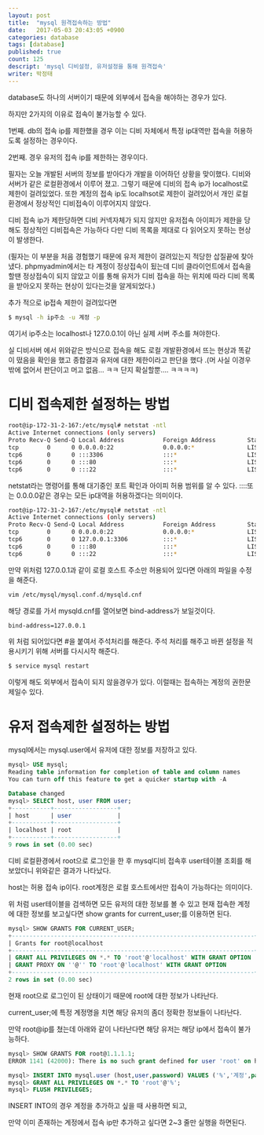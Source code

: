```yaml
---
layout: post
title:  "mysql 원격접속하는 방법"
date:   2017-05-03 20:43:05 +0900
categories: database
tags: [database]
published: true
count: 125
descript: 'mysql 디비설정, 유저설정을 통해 원격접속'
writer: 박정태
---
```


database도 하나의 서버이기 때문에 외부에서 접속을 해야하는 경우가 있다.

하지만 2가지의 이유로 접속이 불가능할 수 있다.

1번째. db의 접속 ip를 제한했을 경우 이는 디비 자체에서 특정 ip대역만 접속을 허용하도록 설정하는 경우이다.

2번째. 경우 유저의 접속 ip를 제한하는 경우이다.

필자는 오늘 개발된 서버의 정보를 받아다가 개발을 이어하던 상황을 맞이했다. 디비와 서버가 같은 로컬환경에서 이루어 졌고. 그렇기 때문에 디비의 접속 ip가 localhost로 제한이 걸려있었다. 또한 계정의 접속 ip도 localhsot로 제한이 걸려있어서 개인 로컬 환경에서 정상적인 디비접속이 이루어지지 않았다.

디비 접속 ip가 제한당하면 디비 커넥자체가 되지 않지만 유저접속 아이피가 제한을 당해도 정상적인 디비접속은 가능하다 다만 디비 목록을 제대로 다 읽어오지 못하는 현상이 발생한다.

(필자는 이 부분을 처음 경험했기 때문에 유저 제한이 걸려있는지 적당한 삽질끝에 찾아냈다. phpmyadmin에서는 타 계정이 정상접속이 됬는데 디비 클라이언트에서 접속을 할땐 정상접속이 되지 않았고 이를 통해 유저가 디비 접속을 하는 위치에 따라 디비 목록을 받아오지 못하는 현상이 있다는것을 알게되었다.)

추가 적으로 ip접속 제한이 걸려있다면


```bash
$ mysql -h ip주소 -u 계정 -p
```

여기서 ip주소는 localhost나 127.0.0.1이 아닌 실제 서버 주소를 쳐야한다.

실 디비서버 에서 위와같은 방식으로 접속을 해도 로컬 개발환경에서 뜨는 현상과 똑같이 떴음을 확인을 했고 종합결과 유저에 대한 제한이라고 판단을 했다
.(머 사실 이경우밖에 없어서 판단이고 머고 없음... ㅋㅋ 단지 확실할뿐.... ㅋㅋㅋㅋ)

# 디비 접속제한 설정하는 방법

```bash
root@ip-172-31-2-167:/etc/mysql# netstat -ntl
Active Internet connections (only servers)
Proto Recv-Q Send-Q Local Address           Foreign Address         State
tcp        0      0 0.0.0.0:22              0.0.0.0:*               LISTEN
tcp6       0      0 :::3306                 :::*                    LISTEN
tcp6       0      0 :::80                   :::*                    LISTEN
tcp6       0      0 :::22                   :::*                    LISTEN
```

netstat라는 명령어를 통해 대기중인 포트 확인과 아이피 허용 범위를 알 수 있다. ::::또는 0.0.0.0같은 경우는 모든 ip대역을 허용하겠다는 의미이다.

```bash
root@ip-172-31-2-167:/etc/mysql# netstat -ntl
Active Internet connections (only servers)
Proto Recv-Q Send-Q Local Address           Foreign Address         State
tcp        0      0 0.0.0.0:22              0.0.0.0:*               LISTEN
tcp6       0      0 127.0.0.1:3306          :::*                    LISTEN
tcp6       0      0 :::80                   :::*                    LISTEN
tcp6       0      0 :::22                   :::*                    LISTEN
```

만약 위처럼 127.0.0.1과 같이 로컬 호스트 주소만 허용되어 있다면 아래의 파일을 수정을 해준다.

```bash
vim /etc/mysql/mysql.conf.d/mysqld.cnf
```

해당 경로를 가서 mysqld.cnf를 열어보면 bind-address가 보일것이다.

```bash
bind-address=127.0.0.1
```

위 처럼 되어있다면 #을 붙여서 주석처리를 해준다.
주석 처리를 해주고 바뀐 설정을 적용시키기 위해 서버를 다시시작 해준다.

```bash
$ service mysql restart
```

이렇게 해도 외부에서 접속이 되지 않을경우가 있다. 이럴때는 접속하는 계정의 권한문제일수 있다.

# 유저 접속제한 설정하는 방법

mysql에서는 mysql.user에서 유저에 대한 정보를 저장하고 있다.

```sql
mysql> USE mysql;
Reading table information for completion of table and column names
You can turn off this feature to get a quicker startup with -A

Database changed
mysql> SELECT host, user FROM user;
+-----------+------------------+
| host      | user             |
+-----------+------------------+
| localhost | root             |
+-----------+------------------+
9 rows in set (0.00 sec)
```

디비 로컬환경에서 root으로 로그인을 한 후 mysql디비 접속후 user테이블 조회를 해보았더니 위와같은 결과가 나타났다.

host는 허용 접속 ip이다. root계정은 로컬 호스트에서만 접속이 가능하다는 의미이다.

위 처럼 user테이블을 검색하면 모든 유저의 대한 정보를 볼 수 있고 현재 접속한 계정에 대한 정보를 보고싶다면 show grants for current_user;를 이용하면 된다.

```sql
mysql> SHOW GRANTS FOR CURRENT_USER;
+---------------------------------------------------------------------+
| Grants for root@localhost                                           |
+---------------------------------------------------------------------+
| GRANT ALL PRIVILEGES ON *.* TO 'root'@'localhost' WITH GRANT OPTION |
| GRANT PROXY ON ''@'' TO 'root'@'localhost' WITH GRANT OPTION        |
+---------------------------------------------------------------------+
2 rows in set (0.00 sec)
```

현재 root으로 로그인이 된 상태이기 때문에 root에 대한 정보가 나타난다.

current_user;에 특정 계정명을 치면 해당 유저의 좀더 정확한 정보들이 나타난다.

만약 root@ip를 쳤는데 아래와 같이 나타난다면 해당 유저는 해당 ip에서 접속이 불가능하다.

```sql
mysql> SHOW GRANTS FOR root@1.1.1.1;
ERROR 1141 (42000): There is no such grant defined for user 'root' on host '1.1.1.1'
```

```sql
mysql> INSERT INTO mysql.user (host,user,password) VALUES ('%','계정',password('패스워드'));
mysql> GRANT ALL PRIVILEGES ON *.* TO 'root'@'%';
mysql> FLUSH PRIVILEGES;
```

INSERT INTO의 경우 계정을 추가하고 싶을 때 사용하면 되고,

만약 이미 존재하는 계정에서 접속 ip만 추가하고 싶다면 2~3 줄만 실행을 하면된다.
